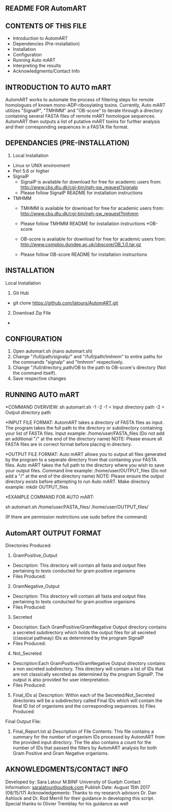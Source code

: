 README FOR AutomART 
------------------------------------------------------------------------------------------------------------------------------------------------------------------------------------------------------

CONTENTS OF THIS FILE
------------------------------------------------------------------------------------------------------------------------------------------------------------------------------------------------------
- Introduction to AutomART
- Dependencies (Pre-installation)
- Installation
- Configuration
- Running Auto mART
- Interpreting the results 
- Acknowledgments/Contact Info

INTRODUCTION TO AUTO mART
------------------------------------------------------------------------------------------------------------------------------------------------------------------------------------------------------
AutomART works to automate the process of filtering steps for remote homologues of known mono-ADP-ribosylating toxins. Currently, Auto mART utilizes "SignalP", "TMHMM" and "OB-score" to iterate through a directory containing several FASTA files of remote mART homologue sequences. AutomART then outputs a list of putative mART toxins for further analysis and their corresponding sequences in a FASTA file format. 

DEPENDANCIES (PRE-INSTALLATION)
------------------------------------------------------------------------------------------------------------------------------------------------------------------------------------------------------
1) Local Installation
* Linux or UNIX environment
* Perl 5.6 or higher
* SignalP
	- SignalP is available for download for free for academic users from: http://www.cbs.dtu.dk/cgi-bin/nph-sw_request?signalp
	- Please follow SignalP README for installation instructions
* TMHMM
	- TMHMM is available for download for free for academic users from: http://www.cbs.dtu.dk/cgi-bin/nph-sw_request?tmhmm
	- Please follow TMHMM README for installation instructions
*OB-score 
	- OB-score is available for download for free for academic users from:
	http://www.compbio.dundee.ac.uk/obscore/OB_1.0.tar.gz
	
	- Please follow OB-score README for installation instructions

INSTALLATION
------------------------------------------------------------------------------------------------------------------------------------------------------------------------------------------------------
Local Installation 
1) Git Hub
- git clone https://github.com/latours/AutomART.git

2) Download Zip File
- 


CONFIGURATION
------------------------------------------------------------------------------------------------------------------------------------------------------------------------------------------------------
1) Open automart.sh (nano automart.sh)
2) Change "/full/path/signalp/" and "/full/path/tmhmm" to entire paths for the commands "signalp" and "tmhmm" respectively.
3) Change "/full/directory_path/OB to the path to OB-score's directory (Not the command itself).
4) Save respective changes

RUNNING AUTO mART 
------------------------------------------------------------------------------------------------------------------------------------------------------------------------------------------------------
*COMMAND OVERVIEW:
sh automart.sh -1 -2
-1 = Input directory path
-2 = Output directory path

*INPUT FILE FORMAT: 
AutomART takes a directory of FASTA files as input. 
The program takes the full path to the directory or subdirectory containing your list of FASTA files.
Input example: /home/user/FASTA_files (Do not add an additional "/" at the end of the directory name)
NOTE: Please ensure all FASTA files are in correct format before placing in directory. 

*OUTPUT FILE FORMAT:
Auto mART allows you to output all files generated by the program to a seperate directory from that containing your FASTA files. 
Auto mART takes the full path to the directory where you wish to save your output files. 
Command line example: /home/user/OUTPUT_files (Do not add a "/" at the end of the directory name)
NOTE: Please ensure the output directory exists before attempting to run Auto mART.
Make directory example: mkdir OUTPUT_files 

*EXAMPLE COMMAND FOR AUTO mART:

sh automart.sh /home/user/FASTA_files/ /home/user/OUTPUT_files/

(If there are permission restrictions use sudo before the command)

AutomART OUTPUT FORMAT
------------------------------------------------------------------------------------------------------------------------------------------------------------------------------------------------------
Directories Produced:
1) GramPositive_Output
- Description: This directory will contain all fasta and output files pertaining to tests conducted for gram positive organisms
- Files Produced:
2) GramNegative_Output
- Description: This directory will contain all fasta and output files pertaining to tests conducted for gram positive organisms
- Files Produced:
3) Secreted
- Description: Each GramPositive/GramNegative Output directory contains a secreted subdirectory which holds the output files for all secreted (classical pathway) IDs as determined by the 		program SignalP
- Files Produced:
4) Not_Secreted
- Description:Each GramPositive/GramNegative Output directory contains a non secreted subdirectory. This directory will contain a list of IDs that are not classically secreted as
	determined by the program SignalP. The output is also provided for user interpretation.
- Files Produced:
5) Final_IDs
	a) Description: Within each of the Secreted/Not_Secreted directories will be a subdirectory called Final IDs which will contain the final ID list of organisms and the corresponding sequences.
	b) Files Produced:

Final Output File:
1) Final_Report.txt
	a) Description of File Contents: This file contains a summary for the number of organism IDs processed by AutomART from the provided input directory. The file also contains a count for the number 		of IDs that passed the filters by AutomART analysis for both Gram Positive and Gram Negative organisms.

AKNOWLEDGMENTS/CONTACT INFO
------------------------------------------------------------------------------------------------------------------------------------------------------------------------------------------------------
Developed by: Sara Latour M.BINF University of Guelph
Contact Information: saralatour@outlook.com
Publish Date: August 15th 2017 (08/15/17)
Acknowledgements:
Thanks to my research advisors Dr. Dan Ashlock and Dr. Rod Merrill for their guidance in developing this script.
Special thanks to Olivier Tremblay for his guidance as well

